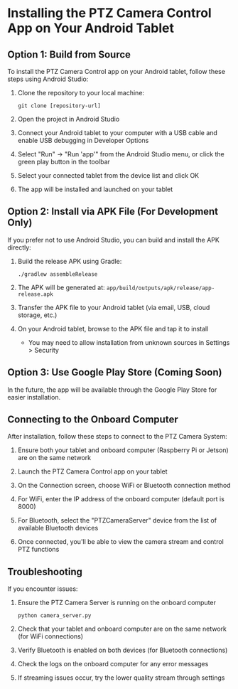 # Installing the PTZ Camera Control App on Your Android Tablet

## Option 1: Build from Source

To install the PTZ Camera Control app on your Android tablet, follow these steps using Android Studio:

1. Clone the repository to your local machine:
   ```
   git clone [repository-url]
   ```

2. Open the project in Android Studio

3. Connect your Android tablet to your computer with a USB cable and enable USB debugging in Developer Options

4. Select "Run" → "Run 'app'" from the Android Studio menu, or click the green play button in the toolbar

5. Select your connected tablet from the device list and click OK

6. The app will be installed and launched on your tablet

## Option 2: Install via APK File (For Development Only)

If you prefer not to use Android Studio, you can build and install the APK directly:

1. Build the release APK using Gradle:
   ```
   ./gradlew assembleRelease
   ```

2. The APK will be generated at: `app/build/outputs/apk/release/app-release.apk`

3. Transfer the APK file to your Android tablet (via email, USB, cloud storage, etc.)

4. On your Android tablet, browse to the APK file and tap it to install
   - You may need to allow installation from unknown sources in Settings > Security

## Option 3: Use Google Play Store (Coming Soon)

In the future, the app will be available through the Google Play Store for easier installation.

## Connecting to the Onboard Computer

After installation, follow these steps to connect to the PTZ Camera System:

1. Ensure both your tablet and onboard computer (Raspberry Pi or Jetson) are on the same network

2. Launch the PTZ Camera Control app on your tablet

3. On the Connection screen, choose WiFi or Bluetooth connection method

4. For WiFi, enter the IP address of the onboard computer (default port is 8000)

5. For Bluetooth, select the "PTZCameraServer" device from the list of available Bluetooth devices

6. Once connected, you'll be able to view the camera stream and control PTZ functions

## Troubleshooting

If you encounter issues:

1. Ensure the PTZ Camera Server is running on the onboard computer
   ```
   python camera_server.py
   ```

2. Check that your tablet and onboard computer are on the same network (for WiFi connections)

3. Verify Bluetooth is enabled on both devices (for Bluetooth connections)

4. Check the logs on the onboard computer for any error messages

5. If streaming issues occur, try the lower quality stream through settings